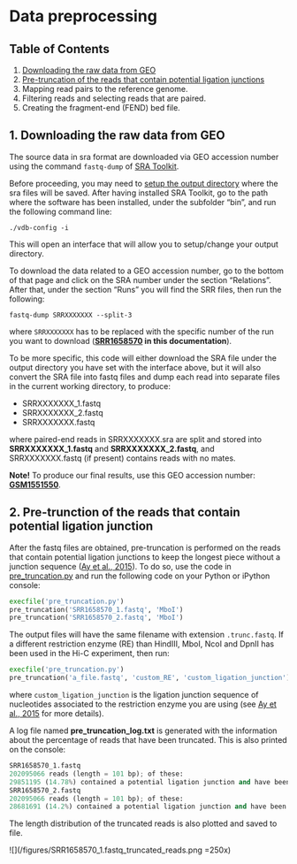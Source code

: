 # Data preprocessing

## Table of Contents

1. [Downloading the raw data from GEO](#1-downloading-the-raw-data-from-geo)
2. [Pre-truncation of the reads that contain potential ligation junctions](#2-pre-trunction-of-the-reads-that-contain-potential-ligation-junction)
3. Mapping read pairs to the reference genome.
4. Filtering reads and selecting reads that are paired.
5. Creating the fragment-end (FEND) bed file.

## 1. Downloading the raw data from GEO

The source data in sra format are downloaded via GEO accession number using the command ```fastq-dump``` of [SRA Toolkit](http://www.ncbi.nlm.nih.gov/Traces/sra/sra.cgi?view=toolkit_doc&f=fastq-dump).

Before proceeding, you may need to [setup the output directory](https://github.com/ncbi/sra-tools/wiki/Toolkit-Configuration) where the sra files will be saved. After having installed SRA Toolkit, go to the path where the software has been installed, under the subfolder “bin”, and run the following command line:
```unix
./vdb-config -i
```
This will open an interface that will allow you to setup/change your output directory.

To download the data related to a GEO accession number, go to the bottom of that page and click on the SRA number under the section “Relations”. After that, under the section “Runs” you will find the SRR files, then run the following:
```unix
fastq-dump SRRXXXXXXX --split-3
```
where ```SRRXXXXXXX``` has to be replaced with the specific number of the run you want to download (**[SRR1658570](https://www.ncbi.nlm.nih.gov/sra?term=SRX764936) in this documentation**).

To be more specific, this code will either download the SRA file under the output directory you have set with the interface above, but it will also convert the SRA file into fastq files and dump each read into separate files in the current working directory, to produce:

- SRRXXXXXXX_1.fastq
- SRRXXXXXXX_2.fastq
- SRRXXXXXXX.fastq

where paired-end reads in SRRXXXXXXX.sra are split and stored into **SRRXXXXXXX_1.fastq** and **SRRXXXXXXX_2.fastq**, and SRRXXXXXXX.fastq (if present) contains reads with no mates.

**Note!**
To produce our final results, use this GEO accession number: **[GSM1551550](https://www.ncbi.nlm.nih.gov/geo/query/acc.cgi?acc=GSM1551550)**.

## 2. Pre-trunction of the reads that contain potential ligation junction

After the fastq files are obtained, pre-truncation is performed on the reads that contain potential ligation junctions to keep the longest piece without a junction sequence ([Ay et al., 2015](https://genomebiology.biomedcentral.com/articles/10.1186/s13059-015-0745-7)). To do so, use the code in [pre_truncation.py](/scripts/pre_truncation.py) and run the following code on your Python or iPython console:
```Python
execfile('pre_truncation.py')
pre_truncation('SRR1658570_1.fastq', 'MboI')
pre_truncation('SRR1658570_2.fastq', 'MboI')
```
The output files will have the same filename with extension ```.trunc.fastq```. If a different restriction enzyme (RE) than HindIII, MboI, NcoI and DpnII has been used in the Hi-C experiment, then run:
```Python
execfile('pre_truncation.py')
pre_truncation('a_file.fastq', 'custom_RE', 'custom_ligation_junction')
```
where ```custom_ligation_junction``` is the ligation junction sequence of nucleotides associated to the restriction enzyme you are using (see [Ay et al., 2015](https://genomebiology.biomedcentral.com/articles/10.1186/s13059-015-0745-7) for more details).

A log file named **pre_truncation_log.txt** is generated with the information about the percentage of reads that have been truncated. This is also printed on the console:
```Python
SRR1658570_1.fastq
202095066 reads (length = 101 bp); of these:
29851195 (14.78%) contained a potential ligation junction and have been truncated.
SRR1658570_2.fastq
202095066 reads (length = 101 bp); of these:
28681691 (14.2%) contained a potential ligation junction and have been truncated.
```
The length distribution of the truncated reads is also plotted and saved to file.

![](/figures/SRR1658570_1.fastq_truncated_reads.png =250x)

